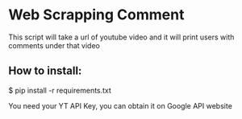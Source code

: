 # Web Scrapping Comment 
This script will take a url of youtube video and it will print users with comments under that video

## How to install: 
$ pip install -r requirements.txt

You need your YT API Key, you can obtain it on Google API website